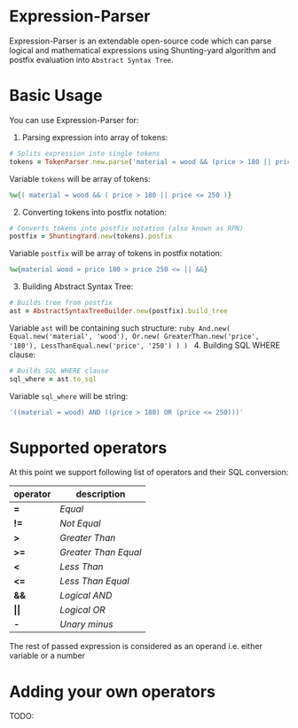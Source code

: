Expression-Parser
=================
Expression-Parser is an extendable open-source code which can parse logical and mathematical expressions using Shunting-yard algorithm and postfix evaluation into `Abstract Syntax Tree`.

# Basic Usage

You can use Expression-Parser for:

1. Parsing expression into array of tokens:

  ```ruby
  # Splits expression into single tokens
  tokens = TokenParser.new.parse('material = wood && (price > 180 || price <= 250)')
  ```
  Variable `tokens` will be array of tokens:
   ```ruby
  %w{( material = wood && ( price > 180 || price <= 250 )}
  ```
  
2. Converting tokens into postfix notation:

  ```ruby
  # Converts tokens into postfix notation (also known as RPN)
  postfix = ShuntingYard.new(tokens).posfix
  ```
  Variable `postfix` will be array of tokens in postfix notation:
  ```ruby
  %w{material wood = price 180 > price 250 <= || &&}
   ```
   
3. Building Abstract Syntax Tree:

  ```ruby
  # Builds tree from postfix
  ast = AbstractSyntaxTreeBuilder.new(postfix).build_tree
  ```
  Variable `ast` will be containing such structure:
    ```ruby
  And.new(
    Equal.new('material', 'wood'),
    Or.new(
      GreaterThan.new('price', '180'),
      LessThanEqual.new('price', '250')
    )
  )
	 ```
4. Building SQL WHERE clause:

  ```ruby
  # Builds SQL WHERE clause
  sql_where = ast.to_sql
  ```
  Variable `sql_where` will be string:
  ```ruby
  '((material = wood) AND ((price > 180) OR (price <= 250)))'
  ```
  
# Supported operators

At this point we support following list of operators and their SQL conversion:

operator | description
---------|--------------
**=**    | *Equal*
**!=**   | *Not Equal*
**>**    | *Greater Than*
**>=**   | *Greater Than Equal*
**<**    | *Less Than*
**<=**   | *Less Than Equal*
**&&**   | *Logical AND*
**\|\|**   | *Logical OR*
**-**  | *Unary minus*

The rest of passed expression is considered as an operand i.e. either variable or a number

# Adding your own operators
TODO:
